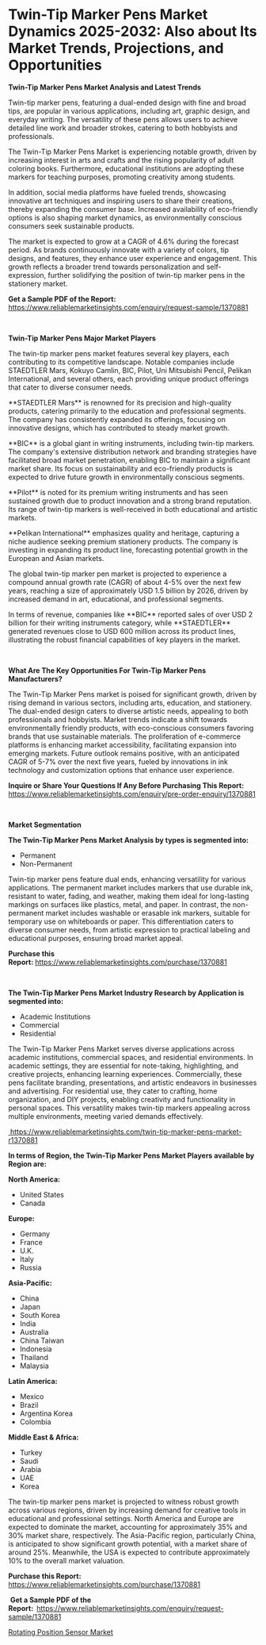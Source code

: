 <p><h1>Twin-Tip Marker Pens Market Dynamics 2025-2032: Also about Its Market Trends, Projections, and Opportunities</h1></p><p><strong>Twin-Tip Marker Pens Market Analysis and Latest Trends</strong></p>
<p><p>Twin-tip marker pens, featuring a dual-ended design with fine and broad tips, are popular in various applications, including art, graphic design, and everyday writing. The versatility of these pens allows users to achieve detailed line work and broader strokes, catering to both hobbyists and professionals. </p><p>The Twin-Tip Marker Pens Market is experiencing notable growth, driven by increasing interest in arts and crafts and the rising popularity of adult coloring books. Furthermore, educational institutions are adopting these markers for teaching purposes, promoting creativity among students. </p><p>In addition, social media platforms have fueled trends, showcasing innovative art techniques and inspiring users to share their creations, thereby expanding the consumer base. Increased availability of eco-friendly options is also shaping market dynamics, as environmentally conscious consumers seek sustainable products. </p><p>The market is expected to grow at a CAGR of 4.6% during the forecast period. As brands continuously innovate with a variety of colors, tip designs, and features, they enhance user experience and engagement. This growth reflects a broader trend towards personalization and self-expression, further solidifying the position of twin-tip marker pens in the stationery market.</p></p>
<p><strong>Get a Sample PDF of the Report:&nbsp;</strong> <a href="https://www.reliablemarketinsights.com/enquiry/request-sample/1370881?utm_campaign=2669&utm_medium=2&utm_source=Github&utm_content=ia&utm_term=22032025&utm_id=twin-tip-marker-pens">https://www.reliablemarketinsights.com/enquiry/request-sample/1370881</a></p>
<p>&nbsp;</p>
<p><strong>Twin-Tip Marker Pens Major Market Players</strong></p>
<p><p>The twin-tip marker pens market features several key players, each contributing to its competitive landscape. Notable companies include STAEDTLER Mars, Kokuyo Camlin, BIC, Pilot, Uni Mitsubishi Pencil, Pelikan International, and several others, each providing unique product offerings that cater to diverse consumer needs.</p><p>**STAEDTLER Mars** is renowned for its precision and high-quality products, catering primarily to the education and professional segments. The company has consistently expanded its offerings, focusing on innovative designs, which has contributed to steady market growth.</p><p>**BIC** is a global giant in writing instruments, including twin-tip markers. The company's extensive distribution network and branding strategies have facilitated broad market penetration, enabling BIC to maintain a significant market share. Its focus on sustainability and eco-friendly products is expected to drive future growth in environmentally conscious segments.</p><p>**Pilot** is noted for its premium writing instruments and has seen sustained growth due to product innovation and a strong brand reputation. Its range of twin-tip markers is well-received in both educational and artistic markets.</p><p>**Pelikan International** emphasizes quality and heritage, capturing a niche audience seeking premium stationery products. The company is investing in expanding its product line, forecasting potential growth in the European and Asian markets.</p><p>The global twin-tip marker pen market is projected to experience a compound annual growth rate (CAGR) of about 4-5% over the next few years, reaching a size of approximately USD 1.5 billion by 2026, driven by increased demand in art, educational, and professional segments.</p><p>In terms of revenue, companies like **BIC** reported sales of over USD 2 billion for their writing instruments category, while **STAEDTLER** generated revenues close to USD 600 million across its product lines, illustrating the robust financial capabilities of key players in the market.</p></p>
<p>&nbsp;</p>
<p><strong>What Are The Key Opportunities For Twin-Tip Marker Pens Manufacturers?</strong></p>
<p><p>The Twin-Tip Marker Pens market is poised for significant growth, driven by rising demand in various sectors, including arts, education, and stationery. The dual-ended design caters to diverse artistic needs, appealing to both professionals and hobbyists. Market trends indicate a shift towards environmentally friendly products, with eco-conscious consumers favoring brands that use sustainable materials. The proliferation of e-commerce platforms is enhancing market accessibility, facilitating expansion into emerging markets. Future outlook remains positive, with an anticipated CAGR of 5-7% over the next five years, fueled by innovations in ink technology and customization options that enhance user experience.</p></p>
<p><strong>Inquire or Share Your Questions If Any Before Purchasing This Report:</strong> <a href="https://www.reliablemarketinsights.com/enquiry/pre-order-enquiry/1370881?utm_campaign=2669&utm_medium=2&utm_source=Github&utm_content=ia&utm_term=22032025&utm_id=twin-tip-marker-pens">https://www.reliablemarketinsights.com/enquiry/pre-order-enquiry/1370881</a></p>
<p>&nbsp;</p>
<p><strong>Market Segmentation</strong></p>
<p><strong>The Twin-Tip Marker Pens Market Analysis by types is segmented into:</strong></p>
<p><ul><li>Permanent</li><li>Non-Permanent</li></ul></p>
<p><p>Twin-tip marker pens feature dual ends, enhancing versatility for various applications. The permanent market includes markers that use durable ink, resistant to water, fading, and weather, making them ideal for long-lasting markings on surfaces like plastics, metal, and paper. In contrast, the non-permanent market includes washable or erasable ink markers, suitable for temporary use on whiteboards or paper. This differentiation caters to diverse consumer needs, from artistic expression to practical labeling and educational purposes, ensuring broad market appeal.</p></p>
<p><strong>Purchase this Report:&nbsp;</strong><a href="https://www.reliablemarketinsights.com/purchase/1370881?utm_campaign=2669&utm_medium=2&utm_source=Github&utm_content=ia&utm_term=22032025&utm_id=twin-tip-marker-pens">https://www.reliablemarketinsights.com/purchase/1370881</a></p>
<p>&nbsp;</p>
<p><strong>The Twin-Tip Marker Pens Market Industry Research by Application is segmented into:</strong></p>
<p><ul><li>Academic Institutions</li><li>Commercial</li><li>Residential</li></ul></p>
<p><p>The Twin-Tip Marker Pens Market serves diverse applications across academic institutions, commercial spaces, and residential environments. In academic settings, they are essential for note-taking, highlighting, and creative projects, enhancing learning experiences. Commercially, these pens facilitate branding, presentations, and artistic endeavors in businesses and advertising. For residential use, they cater to crafting, home organization, and DIY projects, enabling creativity and functionality in personal spaces. This versatility makes twin-tip markers appealing across multiple environments, meeting varied demands effectively.</p></p>
<p><a href="https://www.reliablemarketinsights.com/twin-tip-marker-pens-market-r1370881?utm_campaign=2669&utm_medium=2&utm_source=Github&utm_content=ia&utm_term=22032025&utm_id=twin-tip-marker-pens">&nbsp;https://www.reliablemarketinsights.com/twin-tip-marker-pens-market-r1370881</a></p>
<p><strong>In terms of Region, the Twin-Tip Marker Pens Market Players available by Region are:</strong></p>
<p>
    <p> <strong> North America: </strong>
        <ul>
            <li>United States</li>
            <li>Canada</li>
        </ul>
        </p> 
    <p> <strong> Europe: </strong>
        <ul>
            <li>Germany</li>
            <li>France</li>
            <li>U.K.</li>
            <li>Italy</li>
            <li>Russia</li>
        </ul>
        </p> 
    <p> <strong> Asia-Pacific: </strong>
        <ul>
            <li>China</li>
            <li>Japan</li>
            <li>South Korea</li>
            <li>India</li>
            <li>Australia</li>
            <li>China Taiwan</li>
            <li>Indonesia</li>
            <li>Thailand</li>
            <li>Malaysia</li>
        </ul>
        </p> 
    <p> <strong> Latin America: </strong>
        <ul>
            <li>Mexico</li>
            <li>Brazil</li>
            <li>Argentina Korea</li>
            <li>Colombia</li>
        </ul>
        </p> 
    <p> <strong> Middle East & Africa: </strong>
        <ul>
            <li>Turkey</li>
            <li>Saudi</li>
            <li>Arabia</li>
            <li>UAE</li>
            <li>Korea</li>
        </ul>
    </p>
    </p>
<p><p>The twin-tip marker pens market is projected to witness robust growth across various regions, driven by increasing demand for creative tools in educational and professional settings. North America and Europe are expected to dominate the market, accounting for approximately 35% and 30% market share, respectively. The Asia-Pacific region, particularly China, is anticipated to show significant growth potential, with a market share of around 25%. Meanwhile, the USA is expected to contribute approximately 10% to the overall market valuation.</p></p>
<p><strong>Purchase this Report: </strong><a href="https://www.reliablemarketinsights.com/purchase/1370881?utm_campaign=2669&utm_medium=2&utm_source=Github&utm_content=ia&utm_term=22032025&utm_id=twin-tip-marker-pens">https://www.reliablemarketinsights.com/purchase/1370881</a></p>
<p>&nbsp;<strong>Get a Sample PDF of the Report:&nbsp;&nbsp;</strong><a href="https://www.reliablemarketinsights.com/enquiry/request-sample/1370881?utm_campaign=2669&utm_medium=2&utm_source=Github&utm_content=ia&utm_term=22032025&utm_id=twin-tip-marker-pens">https://www.reliablemarketinsights.com/enquiry/request-sample/1370881</a></p>
<p><strong></strong></p>
<p><p><a href="https://github.com/qetelosooya/Market-Research-Report-List-1/blob/main/rotating-position-sensor-market.md?utm_campaign=2669&utm_medium=2&utm_source=Github&utm_content=ia&utm_term=22032025&utm_id=twin-tip-marker-pens">Rotating Position Sensor Market</a></p></p>